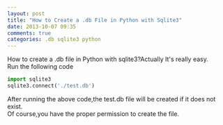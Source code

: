 ```yaml
---
layout: post
title: "How to Create a .db File in Python with Sqlite3"
date: 2013-10-07 09:35
comments: true
categories: .db sqlite3 python 
---
```

How to create a .db file in Python with sqlite3?Actually It's really easy.  
Run the following code  
```python
import sqlite3
sqlite3.connect('./test.db')
```
After running the above code,the test.db file will be created if it does not exist.  
Of course,you have the proper permission to create the file.

